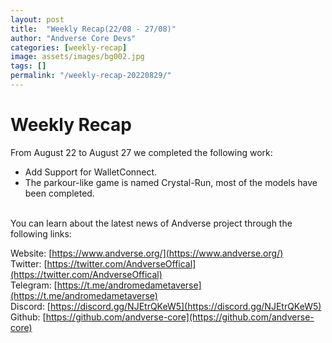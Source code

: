 ```yaml
---
layout: post
title:  "Weekly Recap(22/08 - 27/08)"
author: "Andverse Core Devs"
categories: [weekly-recap]
image: assets/images/bg002.jpg
tags: []
permalink: "/weekly-recap-20220829/"
---
```


# Weekly Recap

From August 22 to August 27 we completed the following work:


- Add Support for WalletConnect. 
- The parkour-like game is named Crystal-Run, most of the models have been completed. 




<br/>
You can learn about the latest news of Andverse project through the following links:  

Website: [https://www.andverse.org/](https://www.andverse.org/)  
Twitter: [https://twitter.com/AndverseOffical](https://twitter.com/AndverseOffical)  
Telegram: [https://t.me/andromedametaverse](https://t.me/andromedametaverse)  
Discord: [https://discord.gg/NJEtrQKeW5](https://discord.gg/NJEtrQKeW5)  
Github: [https://github.com/andverse-core](https://github.com/andverse-core)  